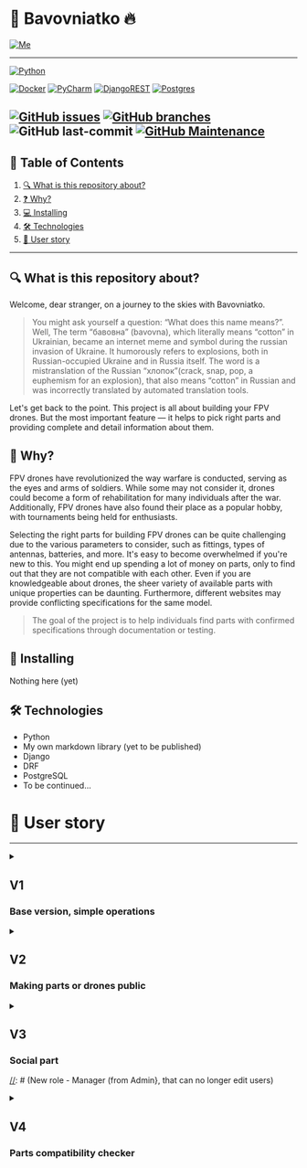 
# 🚀 Bavovniatko 🔥
[![Me][user-badge]][user-url]

----

[![Python][python-badge]][python-url]

[![Docker][docker-badge]][docker-url]
[![PyCharm][pycharm-badge]][pycharm-url]
[![DjangoREST][django-rest-badge]][django-url]
[![Postgres][postgres-badge]][postgres-url]

[![GitHub issues][git-issues]][git-issues-url]
[![GitHub branches][git-branches]][git-url]
![GitHub last-commit][git-last-commit]
[![GitHub Maintenance][git-maintenance]][git-activity-url]
----
## 📝 Table of Contents
1. [🔍 What is this repository about?](#-what-is-this-repository-about)
2. [❓ Why?](#-why)
3. [💻 Installing](#-installing)
4. [🛠 Technologies](#-technologies)
5. [👤 User story](#-user-story)
____

## 🔍 What is this repository about?
Welcome, dear stranger, on a journey to the skies with Bavovniatko.

>You might ask yourself a question: “What does this name means?”. Well, The term “бавовна” (bavovna), which literally means “cotton” in Ukrainian, became an internet meme and symbol during the russian invasion of Ukraine. It humorously refers to explosions, both in Russian-occupied Ukraine and in Russia itself. The word is a mistranslation of the Russian “хлопок”(crack, snap, pop, a euphemism for an explosion), that also means “cotton” in Russian and was incorrectly translated by automated translation tools.

Let's get back to the point. This project is all about building your FPV drones. 
But the most important feature — it helps to pick right parts and providing complete and detail information about them.  

## 🤔 Why?
FPV drones have revolutionized the way warfare is conducted, serving as the eyes and arms of soldiers. While some may not consider it, drones could become a form of rehabilitation for many individuals after the war. Additionally, FPV drones have also found their place as a popular hobby, with tournaments being held for enthusiasts.

Selecting the right parts for building FPV drones can be quite challenging due to the various parameters to consider, such as fittings, types of antennas, batteries, and more. It's easy to become overwhelmed if you're new to this. You might end up spending a lot of money on parts, only to find out that they are not compatible with each other. Even if you are knowledgeable about drones, the sheer variety of available parts with unique properties can be daunting. Furthermore, different websites may provide conflicting specifications for the same model.

> The goal of the project is to help individuals find parts with confirmed specifications through documentation or testing.


## 🐒 Installing
Nothing here (yet)

## 🛠 Technologies
* Python
* My own markdown library (yet to be published)
* Django
* DRF
* PostgreSQL
* To be continued...

# 👤 User story
____


<details>
<summary>

## V1
### Base version, simple operations

</summary>

## Anonymous
1. As an `Anonymous`, I can view all public parts via API or site
2. As an `Anonymous`, I can view any detailed information of any part via API or site
3. As an `Anonymous`, I can view any public drone, that is, public drone ca contain only public parts

----
## User
1. As a `User`, I can do everything Anonymous does 
2. As a `User`, I can login, so that I can use all functionality of website
3. As a `User`, I can logout
4. As a `User`, I can register new account
5. As a `User`, I can create any drone Part, that I can add to my own Drone
6. As a `User`, I can create Drone from either public or my own Parts
7. As a `User`, I can update any of my drone Parts
8. As a `User`, I can delete any of my drone Parts
9. As a `User`, I can view any Part, so that I could filter public and private and see warnings if viewed Part is not official
10. As a `User`, I can view any Drone, so that I could filter public and private and see warnings if viewed Drone is not official

---- 
## Administrator
1. As an `Administrator`, I can do everything User does 
2. As an `Administrator`, I can update any part, that is I can make part public
3. As an `Administrator`, I can delete any part
4. As an `Administrator`, I can update any drone, that is I can make drone public
5. As an `Administrator`, I can delete any drone
6. As an `Administrator`, I can update any user
7. As an `Administrator`, I can delete any user

</details>


<details>
<summary>

## V2
### Making parts or drones public

</summary>

[//]: # (User can get contribution points if their part or drone became public)

</details>


<details>
<summary>

## V3
### Social part
[//]: # (Comments for official parts, create account with socials, user actions)

[//]: # (New role - Manager (from Admin}, that can no longer edit users)

</summary>



</details>


<details>
<summary>

## V4
### Parts compatibility checker

</summary>



</details>

[user-badge]: https://img.shields.io/badge/Palibrix-DD9623?style=plastic
[user-url]: https://github.com/Palibrix

[django-rest-badge]: https://img.shields.io/badge/DJANGO-REST-ff1709?style=for-the-badge&logo=django&logoColor=white&color=ff1709&labelColor=gray
[django-url]: https://www.djangoproject.com/
[docker-badge]: https://img.shields.io/badge/docker-%230db7ed.svg?style=for-the-badge&logo=docker&logoColor=white
[docker-url]: https://docker.com/
[postgres-badge]: https://img.shields.io/badge/postgres-%23316192.svg?style=for-the-badge&logo=postgresql&logoColor=white
[postgres-url]: https://www.postgresql.org/
[pycharm-badge]: https://img.shields.io/badge/pycharm-143?style=for-the-badge&logo=pycharm&logoColor=black&color=black&labelColor=green
[pycharm-url]: https://www.jetbrains.com/pycharm/
[python-badge]: http://ForTheBadge.com/images/badges/made-with-python.svg
[python-url]: https://www.python.org/

[git-activity-url]: https://GitHub.com/Palibrix/Bavovniatko/graphs/commit-activity
[git-branches]: https://badgen.net/github/branches/Palibrix/Bavovniatko
[git-issues-url]: https://github.com/Palibrix/Bavovniatko/
[git-issues]: https://img.shields.io/github/issues/Palibrix/Bavovniatko
[git-last-commit]: https://img.shields.io/github/last-commit/Palibrix/Bavovniatko
[git-maintenance]: https://img.shields.io/badge/Maintained%3F-yes-green.svg
[git-url]: https://github.com/Palibrix/Bavovniatko/